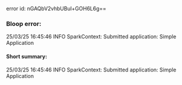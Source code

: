 error id: nGAQbV2vhbUBul+GOH6L6g==
### Bloop error:

25/03/25 16:45:46 INFO SparkContext: Submitted application: Simple Application
#### Short summary: 

25/03/25 16:45:46 INFO SparkContext: Submitted application: Simple Application